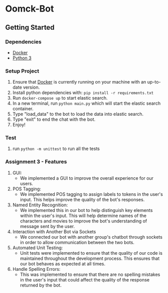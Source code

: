 # Oomck-Bot

## Getting Started

### Dependencies

- [Docker](https://www.docker.com/get-started)
- [Python 3](https://www.python.org/downloads/)

### Setup Project
1. Ensure that [Docker](https://www.docker.com/get-started) is currently running on your machine with an up-to-date version.
1. Install python dependencies with: `pip install -r requirements.txt`
1. Run `docker-compose up` to start elastic search.
1. In a new terminal, run `python main.py` which will start the elastic search container.
1. Type "load_data" to the bot to load the data into elastic search.
1. Type "exit" to end the chat with the bot.
1. Enjoy!

### Test
1. run `python -m unittest` to run all the tests

### Assignment 3 - Features
1. GUI:
    - We implemented a GUI to improve the overall experience for our users.
2. POS Tagging:
    - We implemented POS tagging to assign labels to tokens in the user's input. This helps improve the quality of the bot's responses.
3. Named Entity Recognition: 
    - We implemented this in our bot to help distinguish key elements within the user's input. This will help determine names of the characters and movies to improve the bot's understanding of message sent by the user.
4. Interaction with Another Bot via Sockets 
   - We connected our bot with another group's chatbot through sockets in order to allow communication between the two bots.
5. Automated Unit Testing: 
   - Unit tests were implemented to ensure that the quality of our code is maintained throughout the development process. This ensures that our bot behaves as expected at all times.
6. Handle Spelling Errors: 
   - This was implemented to ensure that there are no spelling mistakes in the user's input that could affect the quality of the response returned by the bot.
